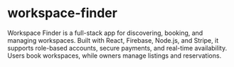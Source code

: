 # workspace-finder
Workspace Finder is a full-stack app for discovering, booking, and managing workspaces. Built with React, Firebase, Node.js, and Stripe, it supports role-based accounts, secure payments, and real-time availability. Users book workspaces, while owners manage listings and reservations.
